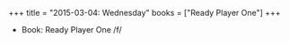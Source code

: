 +++
title = "2015-03-04: Wednesday"
books = ["Ready Player One"]
+++


* Book: Ready Player One /f/
